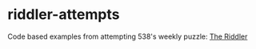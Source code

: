 # riddler-attempts

Code based examples from attempting 538's weekly puzzle: [The Riddler](https://fivethirtyeight.com/tag/the-riddler/)
